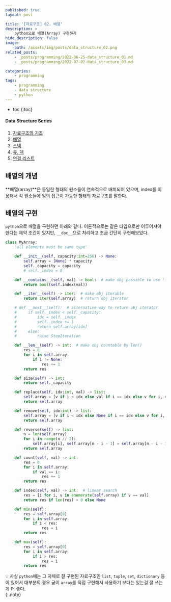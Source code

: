 ```yaml
---
published: true
layout: post

title: '[자료구조] 02. 배열'
description: >
    python으로 배열(Array) 구현하기
hide_description: false
image:
    path: /assets/img/posts/data_structure_02.png
related_posts:
    - _posts/programming/2022-06-25-data_structure_01.md
    - _posts/programming/2022-07-02-data_structure_03.md

categories:
    - programming
tags:
    - programming
    - data structure
    - python
---
```

* toc
{:toc}

<h4>Data Structure Series</h4>
<div class="taxonomy__index">
    <ol class="description">
        <li><a href="/programming/data_structure_01/">자료구조의 기초</a></li>
        <li><a href="/programming/data_structure_02/">배열</a></li>
        <li><a href="/programming/data_structure_03/">스택</a></li>
        <li><a href="/programming/data_structure_04/">큐, 덱</a></li>
        <li><a href="/programming/data_structure_05/">연결 리스트</a></li>
    </ol>
</div>

## 배열의 개념

**배열(array)**은 동일한 형태의 원소들이 연속적으로 배치되어 있으며, index를 이용해서 각 원소들에 임의 접근이 가능한 형태의 자료구조를 말한다.  

## 배열의 구현

`python`으로 배열을 구현하면 아래와 같다. 이론적으로는 같은 타입으로만 이루어져야 한다는 제약 조건이 있지만, `__doc__`으로 처리하고 조금 간단히 구현해보았다.  

```python
class MyArray:
    'all elements must be same type'

    def __init__(self, capacity:int=256) -> None:
        self.array = [None] * capacity
        self._capacity = capacity
        # self._index = 0

    def __contains__(self, val) -> bool:  # make obj possible to use 'in' operator
        return bool(self.index(val))

    def __iter__(self) -> iter:  # make obj iterable
        return iter(self.array)  # return obj iterator

    # def __next__(self):  # alternative way to return obj iterator
    #     if self._index < self._capacity:
    #         idx = self._index
    #         self._index += 1
    #         return self.array[idx]
    #     else:
    #         raise StopIteration

    def __len__(self) -> int:  # make obj countable by len()
        res = 0
        for i in self.array:
            if i != None:
                res += 1
        return res

    def size(self) -> int:
        return self._capacity

    def replace(self, idx:int, val) -> list:
        self.array = [v if i < idx else val if i == idx else v for i, v in enumerate(self.array)]
        return self.array

    def remove(self, idx:int) -> list:
        self.array = [v if i < idx else None if i == idx else v for i, v in enumerate(self.array)]
        return self.array

    def reverse(self) -> list:
        n = len(self.array)
        for i in range(n // 2):
            self.array[i], self.array[n - i - 1] = self.array[n - i - 1], self.array[i]
        return self.array

    def count(self, val) -> int:
        res = 0
        for i in self.array:
            if val == i:
                res += 1
        return res

    def index(self, val) -> int:  # linear search
        res = [i for i, v in enumerate(self.array) if v == val]
        return res if len(res) > 0 else None

    def min(self):
        res = self.array[0]
        for i in self.array:
            if i < res:
                res = i
        return res

    def max(self):
        res = self.array[0]
        for i in self.array:
            if i > res:
                res = i
        return res
```

💡 사실 `python`에는 그 자체로 잘 구현된 자료구조인 `list`, `tuple`, `set`, `dictionary` 등이 있어서 대부분의 경우 굳이 `array`를 직접 구현해서 사용하기 보다는 있는걸 잘 쓰는게 더 좋다.  
{:.note}
